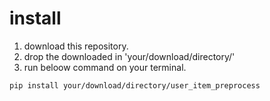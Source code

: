 # install

1. download this repository.
2. drop the downloaded in 'your/download/directory/'
3. run beloow command on your terminal.

```
pip install your/download/directory/user_item_preprocess
```
